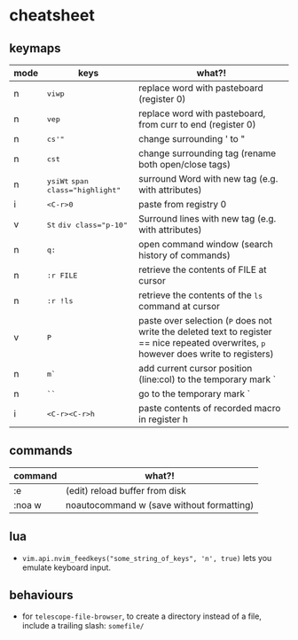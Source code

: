 # cheatsheet

## keymaps

| mode | keys                                               | what?!                                                       |
| ---- | -------------------------------------------------- | ------------------------------------------------------------ |
| n    | <kbd>viwp</kbd>                                    | replace word with pasteboard (register 0)                    |
| n    | <kbd>vep</kbd>                                     | replace word with pasteboard, from curr to end (register 0)  |
| n    | <kbd>cs'"</kbd>                                    | change surrounding ' to "                                    |
| n    | <kbd>cst</kbd>                                     | change surrounding tag (rename both open/close tags)         |
| n    | <kbd>ysiWt</kbd> <kbd>span class="highlight"</kbd> | surround Word with new tag (e.g. with attributes)            |
| i    | <kbd>\<C-r\>0</kbd>                                | paste from registry 0                                        |
| v    | <kbd>St</kbd> <kbd>div class="p-10"</kbd>          | Surround lines with new tag (e.g. with attributes)           |
| n    | <kbd>q:</kbd>                                      | open command window (search history of commands)             |
| n    | <kbd>:r FILE</kbd>                                 | retrieve the contents of FILE at cursor                      |
| n    | <kbd>:r !ls</kbd>                                  | retrieve the contents of the <kbd>ls</kbd> command at cursor |
| v    | <kbd>P</kbd> | paste over selection (<kbd>P</kbd> does not write the deleted text to register == nice repeated overwrites, <kbd>p</kbd> however does write to registers) |
| n    | <kbd>m`</kbd> | add current cursor position (line:col) to the temporary mark ` |
| n    | <kbd>``</kbd> | go to the temporary mark ` |
| i | <kbd>\<C-r\>\<C-r\>h</kbd> | paste contents of recorded macro in register h |

## commands

| command | what?!                                    |
| ------- | ----------------------------------------- |
| :e      | (edit) reload buffer from disk            |
| :noa w  | noautocommand w (save without formatting) |

## lua

- `vim.api.nvim_feedkeys("some_string_of_keys", 'n', true)` lets you emulate keyboard input.

## behaviours

- for `telescope-file-browser`, to create a directory instead of a file, include a trailing slash: `somefile/`
